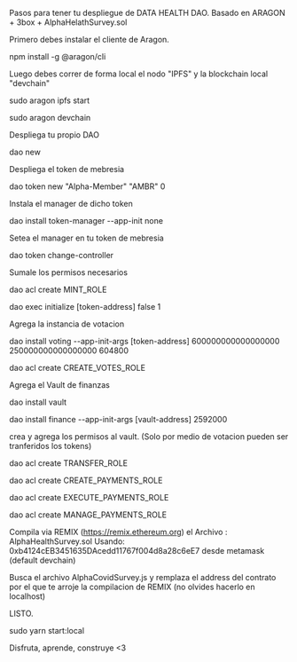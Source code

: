 Pasos para tener tu despliegue de DATA HEALTH DAO. Basado en ARAGON + 3box + AlphaHelathSurvey.sol 

Primero debes instalar el cliente de Aragon.

npm install -g @aragon/cli

Luego debes correr de forma local el nodo "IPFS" y la blockchain local "devchain" 

sudo aragon ipfs start

sudo aragon devchain 

Despliega tu propio DAO

dao new

Despliega el token de mebresia 

dao token new "Alpha-Member" "AMBR" 0

Instala el manager de dicho token

dao install <dao-address> token-manager --app-init none

Setea el manager en tu token de mebresia

dao token change-controller <token-address> <token-manager-address>

Sumale los permisos necesarios

dao acl create <dao-address> <token-manager-address> MINT_ROLE <your-address> <your-address>

dao exec <dao-address> <token-manager-address> initialize [token-address] false 1

Agrega la instancia de votacion

dao install <dao-address> voting --app-init-args [token-address] 600000000000000000 250000000000000000 604800

dao acl create <dao-address> <voting-app-address> CREATE_VOTES_ROLE <token-manager-address> <voting-app-address>

Agrega el Vault de finanzas

dao install <dao-address> vault

dao install <dao-address> finance --app-init-args [vault-address] 2592000

crea y agrega los permisos al vault. (Solo por medio de votacion pueden ser tranferidos los tokens)

dao acl create <dao-address> <vault-address> TRANSFER_ROLE <finance-address> <voting-address>

dao acl create <dao-address> <finance-address> CREATE_PAYMENTS_ROLE <voting-address> <voting-address>

dao acl create <dao-address> <finance-address> EXECUTE_PAYMENTS_ROLE <voting-address> <voting-address>

dao acl create <dao-address> <finance-address> MANAGE_PAYMENTS_ROLE <voting-address> <voting-address>

Compila via REMIX (https://remix.ethereum.org) el Archivo : AlphaHealthSurvey.sol Usando: 0xb4124cEB3451635DAcedd11767f004d8a28c6eE7 desde metamask (default devchain)

Busca el archivo AlphaCovidSurvey.js y remplaza el address del contrato por el que te arroje la compilacion de REMIX (no olvides hacerlo en localhost)

LISTO.

sudo yarn start:local 

Disfruta, aprende, construye <3
